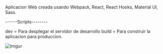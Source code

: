 Aplicacion Web creada usando Webpack, React, React Hooks, Material UI, Sass.

------Scripts--------

dev = Para desplegar el servidor de desarrollo
build = Para construir la aplicacion para produccion.

![Imgur](https://i.imgur.com/eeOjlAQ.png)